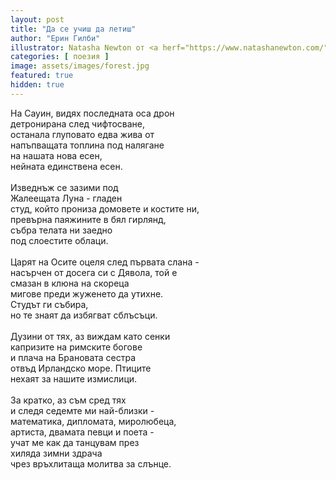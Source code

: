 ```yaml
---
layout: post
title: "Да се учиш да летиш"
author: "Ерин Гилби"
illustrator: Natasha Newton от <a herf="https://www.natashanewton.com/">natashanewton.com</a>
categories: [ поезия ]
image: assets/images/forest.jpg
featured: true
hidden: true
---
```

<p>
На Сауин, видях последната оса дрон<br>
детронирана след чифтосване,<br>
останала глуповато едва жива от<br>
напъпващата топлина под налягане<br>
на нашата нова есен,<br>
нейната единствена есен.<br>
<br>
Изведнъж се зазими под<br>
Жалеещата Луна - гладен<br>
студ, който прониза домовете и костите ни,<br>
превърна паяжините в бял гирлянд,<br>
събра телата ни заедно<br>
под слоестите облаци.<br>
<br>
Царят на Осите оцеля след първата слана -<br>
насърчен от досега си с Дявола, той е<br>
смазан в клюна на скореца<br>
мигове преди жуженето да утихне.<br>
Студът ги събира,<br>
но те знаят да избягват сблъсъци.<br>
<br>
Дузини от тях, аз виждам като сенки<br>
капризите на римските богове<br>
и плача на Брановата сестра<br>
отвъд Ирландско море. Птиците<br>
нехаят за нашите измислици.<br>
<br>
За кратко, аз съм сред тях<br>
и следя седемте ми най-близки -<br> 
математика, дипломата, миролюбеца,<br>
артиста, двамата певци и поета -<br> 
учат ме как да танцувам през<br>
хиляда зимни здрача<br>
чрез връхлитаща молитва за слънце.<br>
</p>


